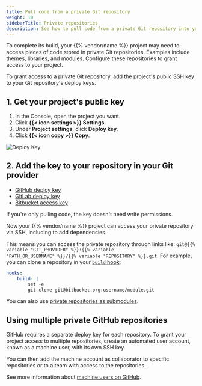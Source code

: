 ```yaml
---
title: Pull code from a private Git repository
weight: 10
sidebarTitle: Private repositories
description: See how to pull code from a private Git repository into your {{% vendor/name %}} build process.
---
```


To complete its build, your {{% vendor/name %}} project may need to access pieces of code stored in private Git repositories.
Examples include themes, libraries, and modules.
Configure these repositories to grant access to your project.

To grant access to a private Git repository,
add the project's public SSH key to your Git repository's deploy keys.

## 1. Get your project's public key

1.  In the Console, open the project you want.
2.  Click **{{< icon settings >}} Settings**.
3.  Under **Project settings**, click **Deploy key**.
4.  Click **{{< icon copy >}} Copy**.

![Deploy Key](/images/management-console/settings-deploy-key.png "0.5")

## 2. Add the key to your repository in your Git provider

*   [GitHub deploy key](https://docs.github.com/en/developers/overview/managing-deploy-keys#deploy-keys)
*   [GitLab deploy key](https://docs.gitlab.com/ee/user/project/deploy_keys/#grant-project-access-to-a-public-deploy-key)
*   [Bitbucket access key](https://support.atlassian.com/bitbucket-cloud/docs/configure-repository-settings/)

If you're only pulling code, the key doesn't need write permissions.

Now your {{% vendor/name %}} project can access your private repository via SSH, including to add dependencies.

This means you can access the private repository through links like: <code>git@{{% variable "GIT\_PROVIDER" %}}:{{% variable "PATH\_OR\_USERNAME" %}}/{{% variable "REPOSITORY" %}}.git</code>.
For example, you can clone a repository in your [`build` hook](../create-apps/hooks/_index.md):

```yaml {configFile="app"}
hooks:
    build: |
        set -e
        git clone git@bitbucket.org:username/module.git
```

You can also use [private repositories as submodules](./submodules.md#use-private-git-repositories).

## Using multiple private GitHub repositories

GitHub requires a separate deploy key for each repository.
To grant your project access to multiple repositories, create an automated user account, known as a machine user, with its own SSH key.

You can then add the machine account as collaborator to specific repositories
or to a team with access to the repositories.

See more information about [machine users on GitHub](https://docs.github.com/en/developers/overview/managing-deploy-keys#machine-users).
